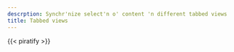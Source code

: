 ```yaml
---
descrption: Synchr'nize select'n o' content 'n different tabbed views
title: Tabbed views
---
```

{{< piratify >}}